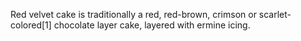 Red velvet cake is traditionally a red, red-brown, crimson or scarlet-colored[1] chocolate layer cake, layered with ermine icing.